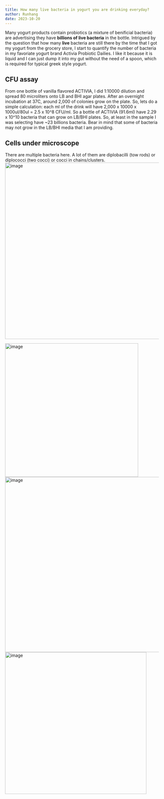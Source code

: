 ```yaml
---
title: How many live bacteria in yogurt you are drinking everyday?
author: Runhang
date: 2023-10-20
---
```


Many yogurt products contain probiotics (a mixture of benificial bacteria) are advertising they have **billions of live bacteria** in the bottle. Intrigued by the question that how many **live** bacteria are still there by the time that I got my yogurt from the grocery store, I start to quantify the number of bacteria in my favoriate yogurt brand Activia Probiotic Dailies. I like it because it is liquid and I can just dump it into my gut without the need of a spoon, which is required for typical greek style yogurt. 

## CFU assay 
From one bottle of vanilla flavored ACTIVIA, I did 1:10000 dilution and spread 80 microliters onto LB and BHI agar plates. After an overnight incubation at 37C, around 2,000 of colonies grow on the plate. So, lets do a simple calculation: each ml of the drink will have 2,000 x 10000 x 1000ul/80ul = 2.5 x 10^8 CFU/ml. So a bottle of ACTIVIA (91.6ml) have 2.29 x 10^10 bacteria that can grow on LB/BHI plates. So, at least in the sample I was selecting have ~23 billions bacteria. Bear in mind that some of bacteria may not grow in the LB/BHI media that I am providing. 

## Cells under microscope 

There are multiple bacteria here. A lot of them are diplobacilli (tow rods) or diplococci (two cocci) or cocci in chains/clusters. 
<img width="576" alt="image" src="https://github.com/RunhangShu/RunhangWebsite/assets/45881840/f85d32a1-b0a6-4102-b76d-e1ef83c4cc65">

<img width="436" alt="image" src="https://github.com/RunhangShu/RunhangWebsite/assets/45881840/b7df8d0a-b95c-48b8-ae9c-e26a6eceb6d4">

<img width="572" alt="image" src="https://github.com/RunhangShu/RunhangWebsite/assets/45881840/e14ea817-3e16-435c-a26a-d1d63da41e6f">

<img width="463" alt="image" src="https://github.com/RunhangShu/RunhangWebsite/assets/45881840/a5b3fa76-8c80-4750-9081-17ddc2f9294d">

